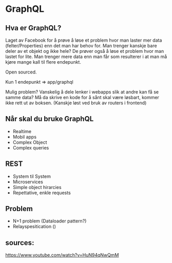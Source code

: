 # GraphQL

## Hva er GraphQL?
Laget av Facebook for å prøve å løse et problem hvor man laster mer data (felter/Properties) enn det man har behov for.
  Man trenger kanskje bare deler av et objekt og ikke hele?
De prøver også å løse et problem hvor man lastet for lite. 
  Man trenger mere data enn man får som resulterer i at man må kjøre mange kall til flere endepunkt. 

Open sourced. 

Kun 1 endepunkt => app/graphql

Mulig problem? Vanskelig å dele lenker i webapps slik at andre kan få se samme data?
  Må da skrive en kode for å sånt skal være løsbart, kommer ikke rett ut av boksen. 
  (Kanskje løst ved bruk av routers i frontend)


## Når skal du bruke GraphQL
  * Realtime 
  * Mobil apps
  * Complex Object
  * Complex queries

## REST
  * System til System
  * Microservices
  * Simple object hirarcies
  * Repettative, enkle requests


## Problem
  * N+1 problem (Dataloader pattern?)
  * Relayspesitication ()

## sources:
https://www.youtube.com/watch?v=HuN94qNwQmM

